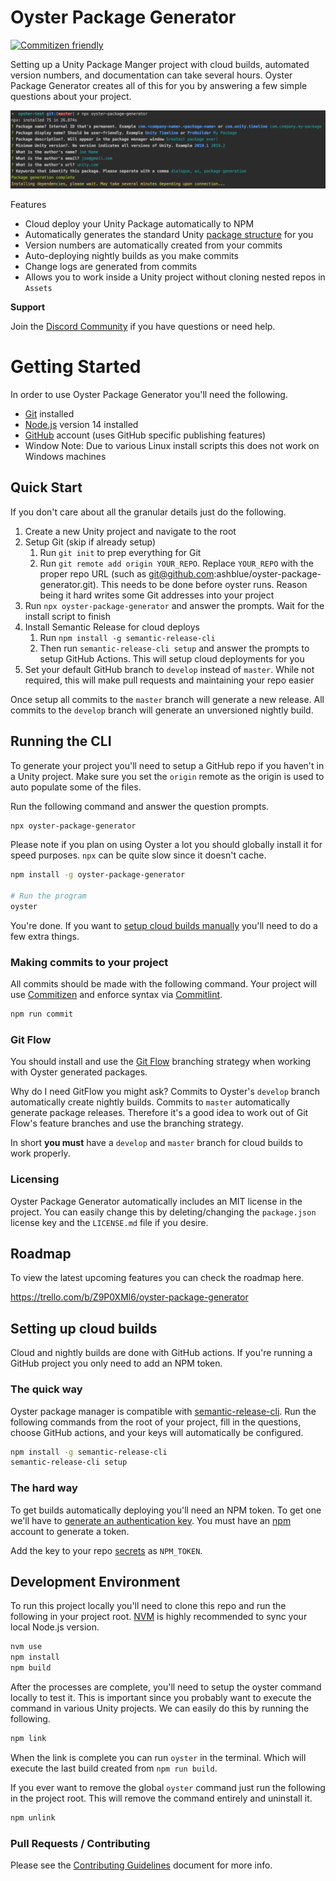 # Oyster Package Generator

[![Commitizen friendly](https://img.shields.io/badge/commitizen-friendly-brightgreen.svg)](http://commitizen.github.io/cz-cli/)

Setting up a Unity Package Manger project with cloud builds, automated version numbers, and documentation can take several hours. Oyster Package Generator creates all of this for you by answering a few simple questions about your project.

![Oyster Package Generator CLI](src/images/cli-example.png)

Features

* Cloud deploy your Unity Package automatically to NPM
* Automatically generates the standard Unity [package structure](https://docs.unity3d.com/Manual/cus-layout.html) for you
* Version numbers are automatically created from your commits
* Auto-deploying nightly builds as you make commits
* Change logs are generated from commits
* Allows you to work inside a Unity project without cloning nested repos in `Assets`

**Support**

Join the [Discord Community](https://discord.gg/8QHFfzn) if you have questions or need help.

# Getting Started

In order to use Oyster Package Generator you'll need the following.

* [Git](https://git-scm.com/) installed
* [Node.js](https://nodejs.org/en/) version 14 installed
* [GitHub](https://github.com/) account (uses GitHub specific publishing features)
* Window Note: Due to various Linux install scripts this does not work on Windows machines

## Quick Start

If you don't care about all the granular details just do the following.

1. Create a new Unity project and navigate to the root
1. Setup Git (skip if already setup)
    1. Run `git init` to prep everything for Git
    1. Run `git remote add origin YOUR_REPO`. Replace `YOUR_REPO` with the proper repo URL (such as git@github.com:ashblue/oyster-package-generator.git). This needs to be done before oyster runs. Reason being it hard writes some Git addresses into your project
1. Run `npx oyster-package-generator` and answer the prompts. Wait for the install script to finish
1. Install Semantic Release for cloud deploys
    1. Run `npm install -g semantic-release-cli`
    1. Then run `semantic-release-cli setup` and answer the prompts to setup GitHub Actions. This will setup cloud deployments for you
1. Set your default GitHub branch to `develop` instead of `master`. While not required, this will make pull requests and maintaining your repo easier

Once setup all commits to the `master` branch will generate a new release. All commits to the `develop` branch will generate an unversioned nightly build.

## Running the CLI

To generate your project you'll need to setup a GitHub repo if you haven't in a Unity project. Make sure you set the `origin` remote as the origin is used to auto populate some of the files.

Run the following command and answer the question prompts.

```bash
npx oyster-package-generator
```

Please note if you plan on using Oyster a lot you should globally install it for speed purposes. `npx` can be quite slow since it doesn't cache.

```bash
npm install -g oyster-package-generator

# Run the program
oyster
```

You're done. If you want to [setup cloud builds manually](#setting-up-cloud-builds) you'll need to do a few extra things.

### Making commits to your project

All commits should be made with the following command. Your project will use [Commitizen](https://github.com/commitizen/cz-cli) and enforce syntax via [Commitlint](https://commitlint.js.org).

```bash
npm run commit
```

### Git Flow

You should install and use the [Git Flow](https://www.atlassian.com/git/tutorials/comparing-workflows/gitflow-workflow) branching strategy when working with Oyster generated packages. 

Why do I need GitFlow you might ask? Commits to Oyster's `develop` branch automatically create nightly builds. Commits to `master` automatically generate package releases. Therefore it's a good idea to work out of Git Flow's feature branches and use the branching strategy.

In short **you must** have a `develop` and `master` branch for cloud builds to work properly.

### Licensing

Oyster Package Generator automatically includes an MIT license in the project. You can easily change this by deleting/changing the `package.json` license key and the `LICENSE.md` file if you desire.

## Roadmap

To view the latest upcoming features you can check the roadmap here.

https://trello.com/b/Z9P0XMl6/oyster-package-generator

## Setting up cloud builds

Cloud and nightly builds are done with GitHub actions. If you're running a GitHub project you only need to add an NPM token.

### The quick way

Oyster package manager is compatible with [semantic-release-cli](https://github.com/semantic-release/cli). Run the following commands from the root of your project, fill in the questions, choose GitHub actions, and your keys will automatically be configured.

```bash
npm install -g semantic-release-cli
semantic-release-cli setup
```

### The hard way

To get builds automatically deploying you'll need an NPM token. To get one we'll have to [generate an authentication key](https://docs.npmjs.com/creating-and-viewing-authentication-tokens). You must have an [npm](https://www.npmjs.com) account to generate a token. 

Add the key to your repo [secrets](https://docs.github.com/en/actions/reference/encrypted-secrets#creating-encrypted-secrets-for-a-repository) as `NPM_TOKEN`.

## Development Environment

To run this project locally you'll need to clone this repo and run the following in your project root. [NVM](https://github.com/nvm-sh/nvm) is highly recommended to sync your local Node.js version.

```bash
nvm use
npm install
npm build
```

After the processes are complete, you'll need to setup the oyster command locally to test it. This is important since you probably want to execute the command in various Unity projects. We can easily do this by running the following.

```bash
npm link
```

When the link is complete you can run `oyster` in the terminal. Which will execute the last build created from `npm run build`.

If you ever want to remove the global `oyster` command just run the following in the project root. This will remove the command entirely and uninstall it.

```bash
npm unlink
```

### Pull Requests / Contributing

Please see the [Contributing Guidelines](CONTRIBUTING.md) document for more info.

